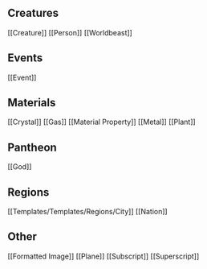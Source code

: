 ## Creatures
[[Creature]]
[[Person]]
[[Worldbeast]]
## Events
[[Event]]
## Materials
[[Crystal]]
[[Gas]]
[[Material Property]]
[[Metal]]
[[Plant]]
## Pantheon
[[God]]
## Regions
[[Templates/Templates/Regions/City]]
[[Nation]]
## Other
[[Formatted Image]]
[[Plane]]
[[Subscript]]
[[Superscript]]
